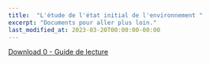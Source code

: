 ```yaml
---
title:  "L'étude de l'état initial de l'environnement "
excerpt: "Documents pour aller plus loin."
last_modified_at: 2023-03-20T00:00:00-00:00
---
```


<a href="/assets/pdfs/0_-_guide_de_lecture_indb_avec_couv_1" type="application/pdf;">Download 0 - Guide de lecture</a>